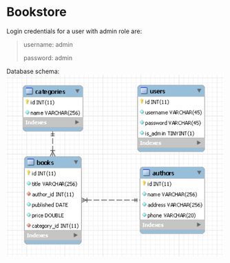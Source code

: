 # Bookstore

Login credentials for a user with admin role are:
> username: admin
> 
> password: admin

Database schema:
![Database schema](images/db_schema.png)